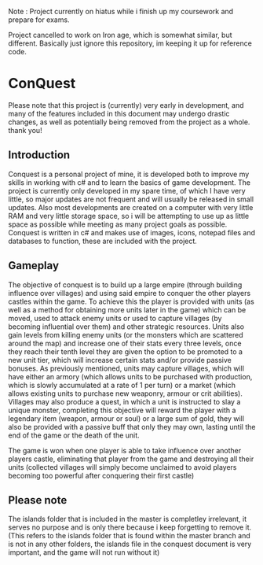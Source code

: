 Note : Project currently on hiatus while i finish up my coursework and prepare for exams. 

Project cancelled to work on Iron age, which is somewhat similar, but different. Basically just ignore this repository, im keeping it up for reference code.

# ConQuest

Please note that this project is (currently) very early in development, and many of the features included in this document may undergo drastic changes, as well as potentially being removed from the project as a whole. thank you!

## Introduction

Conquest is a personal project of mine, it is developed both to improve my skills in working with c# and to learn the basics of game development. The project is currently only developed in my spare time, of which I have very little, so major updates are not frequent and will usually be released in small updates. Also most developments are created on a computer with very little RAM and very little storage space, so i will be attempting to use up as little space as possible while meeting as many project goals as possible. Conquest is written in c# and makes use of images, icons, notepad files and databases to function, these are included with the project.

## Gameplay

The objective of conquest is to build up a large empire (through building influence over villages) and using said empire to conquer the other players castles within the game. To achieve this the player is provided with units (as well as a method for obtaining more units later in the game) which can be moved, used to attack enemy units or used to capture villages (by becoming influential over them) and other strategic resources. Units also gain levels from killing enemy units (or the monsters which are scattered around the map) and increase one of their stats every three levels, once they reach their tenth level they are given the option to be promoted to a new unit tier, which will increase certain stats and/or provide passive bonuses. As previously mentioned, units may capture villages, which will have either an armory (which allows units to be purchased with production, which is slowly accumulated at a rate of 1 per turn) or a market (which allows existing units to purchase new weaponry, armour or crit abilities). Villages may also produce a quest, in which a unit is instructed to slay a unique monster, completing this objective will reward the player with a legendary item (weapon, armour or soul) or a large sum of gold, they will also be provided with a passive buff that only they may own, lasting until the end of the game or the death of the unit.

The game is won when one player is able to take influence over another players castle, eliminating that player from the game and destroying all their units (collected villages will simply become unclaimed to avoid players becoming too powerful after conquering their first castle)

## Please note

The islands folder that is included in the master is completley irrelevant, it serves no purpose and is only there because i keep forgetting to remove it. (This refers to the islands folder that is found within the master branch and is not in any other folders, the islands file in the conquest document is very important, and the game will not run without it)

